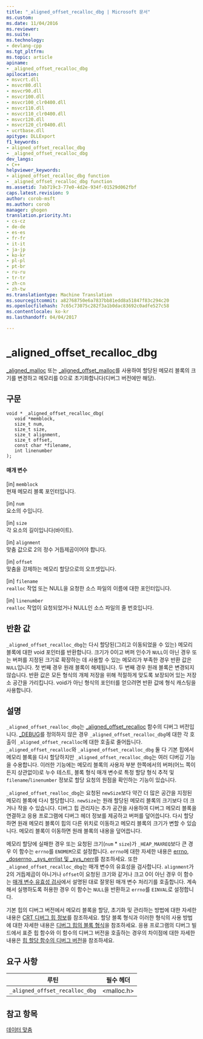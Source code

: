 ```yaml
---
title: "_aligned_offset_recalloc_dbg | Microsoft 문서"
ms.custom: 
ms.date: 11/04/2016
ms.reviewer: 
ms.suite: 
ms.technology:
- devlang-cpp
ms.tgt_pltfrm: 
ms.topic: article
apiname:
- _aligned_offset_recalloc_dbg
apilocation:
- msvcrt.dll
- msvcr80.dll
- msvcr90.dll
- msvcr100.dll
- msvcr100_clr0400.dll
- msvcr110.dll
- msvcr110_clr0400.dll
- msvcr120.dll
- msvcr120_clr0400.dll
- ucrtbase.dll
apitype: DLLExport
f1_keywords:
- aligned_offset_recalloc_dbg
- _aligned_offset_recalloc_dbg
dev_langs:
- C++
helpviewer_keywords:
- aligned_offset_recalloc_dbg function
- _aligned_offset_recalloc_dbg function
ms.assetid: 7ab719c3-77e0-4d2e-934f-01529d062fbf
caps.latest.revision: 9
author: corob-msft
ms.author: corob
manager: ghogen
translation.priority.ht:
- cs-cz
- de-de
- es-es
- fr-fr
- it-it
- ja-jp
- ko-kr
- pl-pl
- pt-br
- ru-ru
- tr-tr
- zh-cn
- zh-tw
ms.translationtype: Machine Translation
ms.sourcegitcommit: a82768750e6a7837bb81edd8a51847f83c294c20
ms.openlocfilehash: 7c65c73075c282f3a1b0dac83692c0adfe527c58
ms.contentlocale: ko-kr
ms.lasthandoff: 04/04/2017

---
```

# <a name="alignedoffsetrecallocdbg"></a>_aligned_offset_recalloc_dbg
[_aligned_malloc](../../c-runtime-library/reference/aligned-malloc.md) 또는 [_aligned_offset_malloc](../../c-runtime-library/reference/aligned-offset-malloc.md)를 사용하여 할당된 메모리 블록의 크기를 변경하고 메모리를 0으로 초기화합니다(디버그 버전에만 해당).  
  
## <a name="syntax"></a>구문  
  
```  
void * _aligned_offset_recalloc_dbg(  
   void *memblock,   
   size_t num,   
   size_t size,   
   size_t alignment,  
   size_t offset,  
   const char *filename,  
   int linenumber  
);  
```  
  
#### <a name="parameters"></a>매개 변수  
 [in] `memblock`  
 현재 메모리 블록 포인터입니다.  
  
 [in] `num`  
 요소의 수입니다.  
  
 [in] `size`  
 각 요소의 길이입니다(바이트).  
  
 [in] `alignment`  
 맞춤 값으로 2의 정수 거듭제곱이어야 합니다.  
  
 [in] `offset`  
 맞춤을 강제하는 메모리 할당으로의 오프셋입니다.  
  
 [in] `filename`  
 `realloc` 작업 또는 NULL을 요청한 소스 파일의 이름에 대한 포인터입니다.  
  
 [in] `linenumber`  
 `realloc` 작업이 요청되었거나 NULL인 소스 파일의 줄 번호입니다.  
  
## <a name="return-value"></a>반환 값  
 `_aligned_offset_recalloc_dbg`는 다시 할당된(그리고 이동되었을 수 있는) 메모리 블록에 대한 void 포인터를 반환합니다. 크기가 0이고 버퍼 인수가 `NULL`이 아닌 경우 또는 버퍼를 지정된 크기로 확장하는 데 사용할 수 있는 메모리가 부족한 경우 반환 값은 `NULL`입니다. 첫 번째 경우 원래 블록이 해제됩니다. 두 번째 경우 원래 블록은 변경되지 않습니다. 반환 값은 모든 형식의 개체 저장을 위해 적절하게 맞도록 보장되어 있는 저장소 공간을 가리킵니다. void가 아닌 형식의 포인터를 얻으려면 반환 값에 형식 캐스팅을 사용합니다.  
  
## <a name="remarks"></a>설명  
 `_aligned_offset_realloc_dbg`는 [_aligned_offset_recalloc](../../c-runtime-library/reference/aligned-offset-recalloc.md) 함수의 디버그 버전입니다. [_DEBUG](../../c-runtime-library/debug.md)를 정의하지 않은 경우 `_aligned_offset_recalloc_dbg`에 대한 각 호출이 `_aligned_offset_recalloc`에 대한 호출로 줄어듭니다. `_aligned_offset_recalloc`와 `_aligned_offset_recalloc_dbg` 둘 다 기본 힙에서 메모리 블록을 다시 할당하지만 `_aligned_offset_recalloc_dbg`는 여러 디버깅 기능을 수용합니다. 이러한 기능에는 메모리 블록의 사용자 부분 한쪽에서의 버퍼(어느 쪽이든지 상관없이)로 누수 테스트, 블록 형식 매개 변수로 특정 할당 형식 추적 및 `filename`/`linenumber` 정보로 할당 요청의 원점을 확인하는 기능이 있습니다.  
  
 `_aligned_offset_realloc_dbg`는 요청된 `newSize`보다 약간 더 많은 공간을 지정된 메모리 블록에 다시 할당합니다. `newSize`는 원래 할당된 메모리 블록의 크기보다 더 크거나 작을 수 있습니다. 디버그 힙 관리자는 추가 공간을 사용하여 디버그 메모리 블록을 연결하고 응용 프로그램에 디버그 헤더 정보를 제공하고 버퍼를 덮어씁니다. 다시 할당하면 원래 메모리 블록이 힙의 다른 위치로 이동하고 메모리 블록의 크기가 변할 수 있습니다. 메모리 블록이 이동하면 원래 블록의 내용을 덮어씁니다.  
  
 메모리 할당에 실패한 경우 또는 요청된 크기(`num` * `size`)가 `_HEAP_MAXREQ`보다 큰 경우 이 함수는 `errno`를 `ENOMEM`으로 설정합니다. `errno`에 대한 자세한 내용은 [errno, _doserrno, _sys_errlist 및 _sys_nerr](../../c-runtime-library/errno-doserrno-sys-errlist-and-sys-nerr.md)를 참조하세요. 또한 `_aligned_offset_recalloc_dbg`는 매개 변수의 유효성을 검사합니다. `alignment`가 2의 거듭제곱이 아니거나 `offset`이 요청된 크기와 같거나 크고 0이 아닌 경우 이 함수는 [매개 변수 유효성 검사](../../c-runtime-library/parameter-validation.md)에서 설명된 대로 잘못된 매개 변수 처리기를 호출합니다. 계속해서 실행하도록 허용한 경우 이 함수는 `NULL`을 반환하고 `errno`를 `EINVAL`로 설정합니다.  
  
 기본 힙의 디버그 버전에서 메모리 블록을 할당, 초기화 및 관리하는 방법에 대한 자세한 내용은 [CRT 디버그 힙 정보](/visualstudio/debugger/crt-debug-heap-details)를 참조하세요. 할당 블록 형식과 이러한 형식의 사용 방법에 대한 자세한 내용은 [디버그 힙의 블록 형식](/visualstudio/debugger/crt-debug-heap-details)을 참조하세요. 응용 프로그램의 디버그 빌드에서 표준 힙 함수와 이 함수의 디버그 버전을 호출하는 경우의 차이점에 대한 자세한 내용은 [힙 할당 함수의 디버그 버전](/visualstudio/debugger/debug-versions-of-heap-allocation-functions)을 참조하세요.  
  
## <a name="requirements"></a>요구 사항  
  
|루틴|필수 헤더|  
|-------------|---------------------|  
|`_aligned_offset_recalloc_dbg`|\<malloc.h>|  
  
## <a name="see-also"></a>참고 항목  
 [데이터 맞춤](../../c-runtime-library/data-alignment.md)
